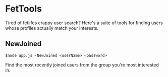 # FetTools

Tired of fetlifes crappy user search? Here's a suite of tools for finding users whose profiles actually match your interests. 

## NewJoined

`$node app.js -NewJoined <userName> <password>`

Find the most recently joined users from the group you're most interested in. 



